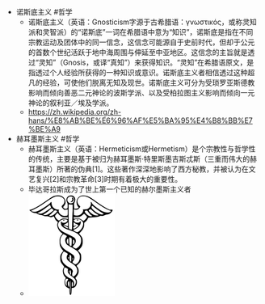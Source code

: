 - 诺斯底主义 #哲学
	- 诺斯底主义（英语：Gnosticism字源于古希腊语：γνωστικός，或称灵知派和灵智派）的“诺斯底”一词在希腊语中意为“知识”，诺斯底是指在不同宗教运动及团体中的同一信念，这信念可能源自于史前时代，但却于公元的首数个世纪活跃于地中海周围与伸延至中亚地区。这信念的主旨就是透过“灵知”（Gnosis，或译“真知”）来获得知识。“灵知”在希腊语原文，是指透过个人经验所获得的一种知识或意识。诺斯底主义者相信透过这种超凡的经验，可使他们脱离无知及现世。诺斯底主义可分为受琐罗亚斯德教影响而倾向善恶二元神论的波斯学派、以及受柏拉图主义影响而倾向一元神论的叙利亚／埃及学派。
	- https://zh.wikipedia.org/zh-hans/%E8%AB%BE%E6%96%AF%E5%BA%95%E4%B8%BB%E7%BE%A9
- 赫耳墨斯主义 #哲学
	- 赫耳墨斯主义（英语：Hermeticism或Hermetism）是个宗教性与哲学性的传统，主要是基于被归为赫耳墨斯·特里斯墨吉斯忒斯（三重而伟大的赫耳墨斯）所著的伪典[1]。这些著作深深地影响了西方秘教，并被认为在文艺复兴[2]和宗教革命[3]时期有着极大的重要性。
	- 毕达哥拉斯成为了世上第一个已知的赫尔墨斯主义者
	- ![image.png](../assets/image_1683337618306_0.png)